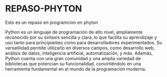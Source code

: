 # REPASO-PHYTON
Esto es un repaso en programcion en phyton

Python es un lenguaje de programación de alto nivel, ampliamente reconocido por su sintaxis sencilla y clara, lo que facilita su aprendizaje y uso tanto para principiantes como para desarrolladores experimentados. Su versatilidad permite utilizarlo en diversos campos, como desarrollo web, análisis de datos, inteligencia artificial, automatización, y más. Además, Python cuenta con una gran comunidad y una amplia variedad de bibliotecas que potencian su funcionalidad, convirtiéndolo en una herramienta fundamental en el mundo de la programación moderna.
